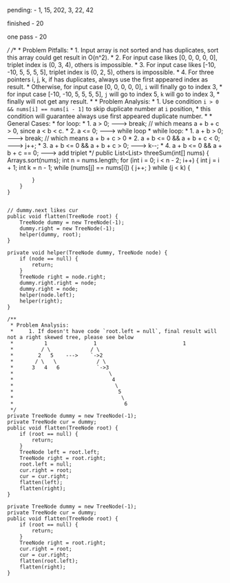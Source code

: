 pending:
    - 1, 15, 202, 3, 22, 42

finished
    - 20

one pass
    - 20



 */
    /**
     * Problem Pitfalls:
     *     1. Input array is not sorted and has duplicates, sort this array could get result in O(n^2).
     *     2. For input case likes [0, 0, 0, 0, 0], triplet index is (0, 3, 4), others is impossible.
     *     3. For input case likes [-10, -10, 5, 5, 5, 5], triplet index is (0, 2, 5), others is impossible.
     *     4. For three pointers i, j, k, if has duplicates, always use the first appeared index as result.
     *        Otherwise, for input case [0, 0, 0, 0, 0], `i` will finally go to index 3,
     *        for input case [-10, -10, 5, 5, 5, 5], `j` will go to index 5, `k` will go to index 3,
     *        finally will not get any result.
     *
     * Problem Analysis:
     *     1. Use condition `i > 0 && nums[i] == nums[i - 1]` to skip duplicate number at `i` position,
     *        this condition will guarantee always use first appeared duplicate number.
     *
     * General Cases:
     * for loop:
     *     1. a >  0; ---> break; // which means a + b + c > 0, since a < b < c.
     *     2. a <= 0; ---> while loop
     *     while loop:
     *         1. a + b >  0;                   ---> break; // which means a + b + c > 0
     *         2. a + b <= 0 && a + b + c <  0; ---> j++;
     *         3. a + b <= 0 && a + b + c >  0; ---> k--;
     *         4. a + b <= 0 && a + b + c == 0; ---> add triplet
     */
    public List<List<Integer>> threeSum(int[] nums) {
        Arrays.sort(nums);
        int n = nums.length;
        for (int i = 0; i < n - 2; i++) {
            int j = i + 1;
            int k = n - 1;
            while (nums[j] == nums[i]) {
              j++;
            }
            while (j < k) {

            } 
        }
    }


    // dummy.next likes cur
    public void flatten(TreeNode root) {
        TreeNode dummy = new TreeNode(-1);
        dummy.right = new TreeNode(-1);
        helper(dummy, root);
    }
    
    private void helper(TreeNode dummy, TreeNode node) {
        if (node == null) {
            return;
        }
        TreeNode right = node.right;
        dummy.right.right = node;
        dummy.right = node;
        helper(node.left);
        helper(right);
    }

    /**
     * Problem Analysis:
     *     1. If doesn't have code `root.left = null`, final result will not a right skewed tree, please see below
     *          1               1                            1
     *         / \             / \                           
     *        2   5    --->    `->2            
     *       / \   \             / \
     *      3   4   6            `->3
     *                               \
     *                                4
     *                                 \
     *                                  5
     *                                   \
     *                                    6
     */
    private TreeNode dummy = new TreeNode(-1);
    private TreeNode cur = dummy;
    public void flatten(TreeNode root) {
        if (root == null) {
            return;
        }
        TreeNode left = root.left;
        TreeNode right = root.right;
        root.left = null;
        cur.right = root;
        cur = cur.right;
        flatten(left);
        flatten(right);
    }

    private TreeNode dummy = new TreeNode(-1);
    private TreeNode cur = dummy;
    public void flatten(TreeNode root) {
        if (root == null) {
            return;
        }
        TreeNode right = root.right;
        cur.right = root;
        cur = cur.right;
        flatten(root.left);
        flatten(right);
    }
